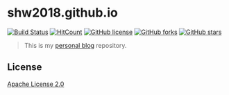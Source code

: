 # shw2018.github.io

[![Build Status](https://travis-ci.org/shw2018/shw2018.github.io.svg)](https://travis-ci.org/shw2018/shw2018.github.io) [![HitCount](http://hits.dwyl.io/shw2018/shw2018githubio.svg)](http://hits.dwyl.io/shw2018/shw2018githubio) [![GitHub license](https://img.shields.io/github/license/shw2018/shw2018.github.io.svg)](https://github.com/shw2018/shw2018.github.io/blob/hexo/LICENSE) [![GitHub forks](https://img.shields.io/github/forks/shw2018/shw2018.github.io.svg)](https://github.com/shw2018/shw2018.github.io/network) [![GitHub stars](https://img.shields.io/github/stars/shw2018/shw2018.github.io.svg)](https://github.com/shw2018/shw2018.github.io/stargazers)

> This is my [personal blog](https://shw2018.github.io/) repository.

## License

[Apache License 2.0](http://www.apache.org/licenses/LICENSE-2.0)
